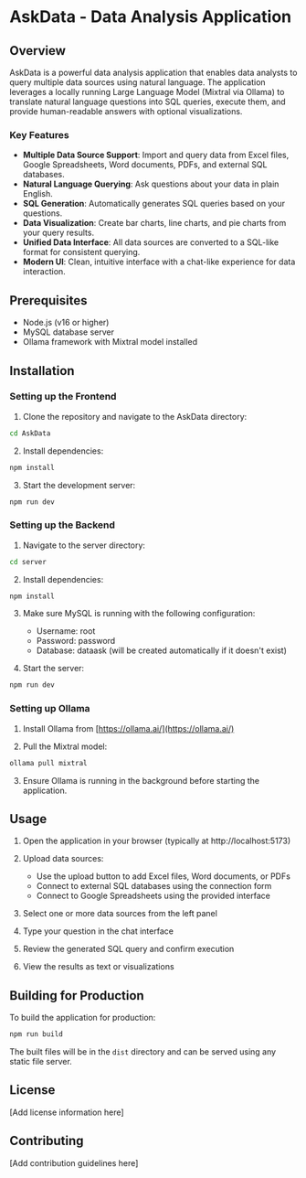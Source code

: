 # AskData - Data Analysis Application

## Overview

AskData is a powerful data analysis application that enables data analysts to query multiple data sources using natural language. The application leverages a locally running Large Language Model (Mixtral via Ollama) to translate natural language questions into SQL queries, execute them, and provide human-readable answers with optional visualizations.

### Key Features

- **Multiple Data Source Support**: Import and query data from Excel files, Google Spreadsheets, Word documents, PDFs, and external SQL databases.
- **Natural Language Querying**: Ask questions about your data in plain English.
- **SQL Generation**: Automatically generates SQL queries based on your questions.
- **Data Visualization**: Create bar charts, line charts, and pie charts from your query results.
- **Unified Data Interface**: All data sources are converted to a SQL-like format for consistent querying.
- **Modern UI**: Clean, intuitive interface with a chat-like experience for data interaction.

## Prerequisites

- Node.js (v16 or higher)
- MySQL database server
- Ollama framework with Mixtral model installed

## Installation

### Setting up the Frontend

1. Clone the repository and navigate to the AskData directory:

```bash
cd AskData
```

2. Install dependencies:

```bash
npm install
```

3. Start the development server:

```bash
npm run dev
```

### Setting up the Backend

1. Navigate to the server directory:

```bash
cd server
```

2. Install dependencies:

```bash
npm install
```

3. Make sure MySQL is running with the following configuration:
   - Username: root
   - Password: password
   - Database: dataask (will be created automatically if it doesn't exist)

4. Start the server:

```bash
npm run dev
```

### Setting up Ollama

1. Install Ollama from [https://ollama.ai/](https://ollama.ai/)

2. Pull the Mixtral model:

```bash
ollama pull mixtral
```

3. Ensure Ollama is running in the background before starting the application.

## Usage

1. Open the application in your browser (typically at http://localhost:5173)

2. Upload data sources:
   - Use the upload button to add Excel files, Word documents, or PDFs
   - Connect to external SQL databases using the connection form
   - Connect to Google Spreadsheets using the provided interface

3. Select one or more data sources from the left panel

4. Type your question in the chat interface

5. Review the generated SQL query and confirm execution

6. View the results as text or visualizations

## Building for Production

To build the application for production:

```bash
npm run build
```

The built files will be in the `dist` directory and can be served using any static file server.

## License

[Add license information here]

## Contributing

[Add contribution guidelines here]
